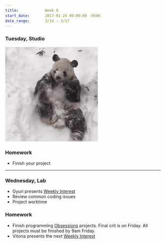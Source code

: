 ```yaml
---
title:            Week 8
start_date:       2017-01-24 00:00:00 -0500
date_range:       3/14 – 3/17
---
```


### Tuesday, Studio
![Class is cancelled](../assets/imgs/snow-day.gif)

### Homework

- Finish your project

---

### Wednesday, Lab

- Gyuri presents [Weekly Interest](/projects/weekly_interest)
- Review common coding issues
- Project worktime

### Homework

- Finish programming [Obsessions](/projects/obsessions) projects. Final crit is on Friday. All projects must be finished by 9am Friday.
- Vitoria presents the next [Weekly Interest](/projects/weekly_interest)
